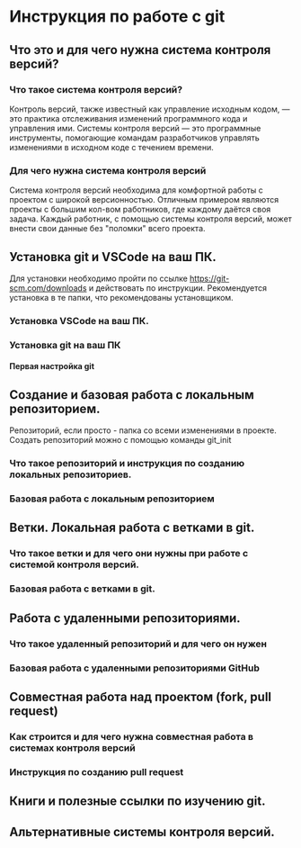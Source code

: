 # Инструкция по работе с git

## Что это и для чего нужна система контроля версий?

### Что такое система контроля версий?
Контроль версий, также известный как управление исходным кодом, — это практика отслеживания изменений программного кода и управления ими. Системы контроля версий — это программные инструменты, помогающие командам разработчиков управлять изменениями в исходном коде с течением времени.
### Для чего нужна система контроля версий
Система контроля версий необходима для комфортной работы с проектом с широкой версионностью. Отличным примером являются проекты с большим кол-вом работников, где каждому даётся своя задача. Каждый работник, с помощью системы контроля версий, может внести свои данные без "поломки" всего проекта.
## Установка git и VSCode на ваш ПК.
Для установки необходимо пройти по ссылке https://git-scm.com/downloads и действовать по инструкции. Рекомендуется установка в те папки, что рекомендованы установщиком.
### Установка VSCode на ваш ПК.

### Установка git на ваш ПК

#### Первая настройка git

## Создание и базовая работа с локальным репозиторием.
Репозиторий, если просто - папка со всеми изменениями в проекте. Создать репозиторий можно с помощью команды git_init

### Что такое репозиторий и инструкция по созданию локальных репозиториев.

### Базовая работа с локальным репозиторием

## Ветки. Локальная работа с ветками в git.

### Что такое ветки и для чего они нужны при работе с системой контроля версий.

### Базовая работа с ветками в git.

## Работа с удаленными репозиториями.

### Что такое удаленный репозиторий и для чего он нужен

### Базовая работа с удаленными репозиториями GitHub

## Совместная работа над проектом (fork, pull request)

### Как строится и для чего нужна совместная работа в системах контроля версий

### Инструкция по созданию pull request

## Книги и полезные ссылки по изучению git.

## Альтернативные системы контроля версий.
